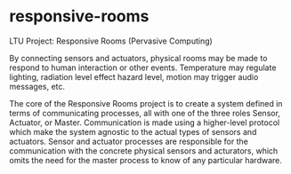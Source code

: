 responsive-rooms
================

LTU Project: Responsive Rooms (Pervasive Computing)

By connecting sensors and actuators, physical rooms may be made to respond to human interaction or other events. Temperature may regulate lighting, radiation level effect hazard level, motion may trigger audio messages, etc.

The core of the Responsive Rooms project is to create a system defined in terms of communicating processes, all with one of the three roles Sensor, Actuator, or Master. Communication is made using a higher-level protocol which make the system agnostic to the actual types of sensors and actuators. Sensor and actuator processes are responsible for the communication with the concrete physical sensors and acturators, which omits the need for the master process to know of any particular hardware.
